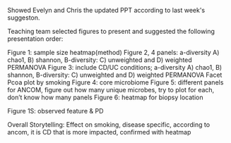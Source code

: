 Showed Evelyn and Chris the updated PPT according to last week's suggeston. 

Teaching team selected figures to present and suggested the following presentation order:

Figure 1: sample size heatmap(method) 
Figure 2, 4 panels: a-diversity A) chao1, B) shannon, B-diversity: C) unweighted and D) weighted PERMANOVA 
Figure 3: include CD/UC conditions; a-diversity  A) chao1, B) shannon, B-diversity: C) unweighted and D) weighted PERMANOVA Facet Pcoa plot by smoking 
Figure 4: core microbiome
Figure 5: different panels for ANCOM, figure out how many unique microbes, try to plot for each, don’t know how many panels
Figure 6: heatmap for biopsy location

Figure 1S: observed feature & PD 

Overall Storytelling:
Effect on smoking, disease specific, according to ancom, it is CD that is more impacted, confirmed with heatmap
